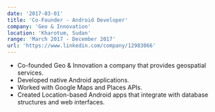 ```yaml
---
date: '2017-03-01'
title: 'Co-Founder - Android Developer'
company: 'Geo & Innovation'
location: 'Kharotum, Sudan'
range: 'March 2017 - December 2017'
url: 'https://www.linkedin.com/company/12983066'
---
```


- Co-founded Geo & Innovation a company that provides geospatial services.
- Developed native Android applications.
- Worked with Google Maps and Places APIs.
- Created Location-based Android apps that integrate with database structures and web interfaces.